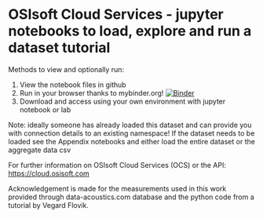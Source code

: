 # OSIsoft Cloud Services -  jupyter notebooks to load, explore and run a dataset tutorial

Methods to view and optionally run:

1. View the notebook files in github
2. Run in your browser thanks to mybinder.org!
[![Binder](https://mybinder.org/badge_logo.svg)](https://mybinder.org/v2/gh/cfoisy-osisoft/nasa_bearing/master)
3. Download and access using your own environment with jupyter notebook or lab

Note: ideally someone has already loaded this dataset and can provide you with connection details to an existing namespace!
If the dataset needs to be loaded see the Appendix notebooks and either load the entire dataset or the aggregate data csv

For further information on OSIsoft Cloud Services (OCS) or the API: https://cloud.osisoft.com

Acknowledgement is made for the measurements used in this work provided through data-acoustics.com database and the python code from a tutorial by Vegard Flovik.
